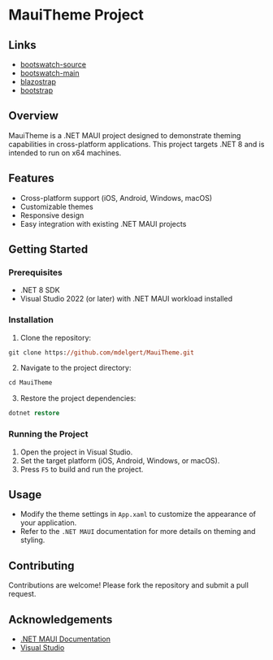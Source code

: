 # MauiTheme Project

## Links
- [bootswatch-source](https://github.com/thomaspark/bootswatch)
- [bootswatch-main](https://bootswatch.com/)
- [blazostrap](https://blazorstrap.io)
- [bootstrap](https://getbootstrap.com/)

## Overview
MauiTheme is a .NET MAUI project designed to demonstrate theming capabilities in cross-platform applications. This project targets .NET 8 and is intended to run on x64 machines.

## Features
- Cross-platform support (iOS, Android, Windows, macOS)
- Customizable themes
- Responsive design
- Easy integration with existing .NET MAUI projects

## Getting Started

### Prerequisites
- .NET 8 SDK
- Visual Studio 2022 (or later) with .NET MAUI workload installed

### Installation
1. Clone the repository:
```ps
git clone https://github.com/mdelgert/MauiTheme.git
```

2. Navigate to the project directory:
```ps
cd MauiTheme
```

3. Restore the project dependencies:
```ps
dotnet restore
```

### Running the Project
1. Open the project in Visual Studio.
2. Set the target platform (iOS, Android, Windows, or macOS).
3. Press `F5` to build and run the project.

## Usage
- Modify the theme settings in `App.xaml` to customize the appearance of your application.
- Refer to the `.NET MAUI` documentation for more details on theming and styling.

## Contributing
Contributions are welcome! Please fork the repository and submit a pull request.

## Acknowledgements
- [.NET MAUI Documentation](https://docs.microsoft.com/en-us/dotnet/maui/)
- [Visual Studio](https://visualstudio.microsoft.com/)
